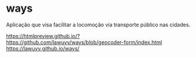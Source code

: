 # ways
Aplicação que visa facilitar a locomoção via transporte público nas cidades.

https://htmlpreview.github.io/?https://github.com/lawuvv/ways/blob/geocoder-form/index.html
https://lawuvv.github.io/ways/
